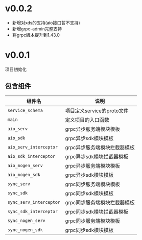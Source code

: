 # v0.0.2

+ 新增对xds的支持(aio接口暂不支持)
+ 新增grpc-admin完整支持
+ 将grpc版本提升到1.43.0

# v0.0.1

项目初始化

## 包含组件

| 组件名                  | 说明                         |
| ----------------------- | ---------------------------- |
| `service_schema`        | 项目定义service的proto文件   |
| `main`                  | 定义项目的入口函数           |
| `aio_serv`              | grpc异步服务端模块模板       |
| `aio_sdk`               | grpc异步sdk模块模板          |
| `aio_serv_interceptor`  | grpc异步服务端模块拦截器模板 |
| `aio_sdk_interceptor`   | grpc异步sdk模块拦截器模板    |
| `aio_nogen_serv`        | grpc异步服务端模块模板       |
| `aio_nogen_sdk`         | grpc异步sdk模块模板          |
| `sync_serv`             | grpc同步服务端模块模板       |
| `sync_sdk`              | grpc同步sdk模块模板          |
| `sync_serv_interceptor` | grpc同步服务端模块拦截器模板 |
| `sync_sdk_interceptor`  | grpc同步sdk模块拦截器模板    |
| `sync_nogen_serv`       | grpc同步服务端模块模板       |
| `sync_nogen_sdk`        | grpc同步sdk模块模板          |

